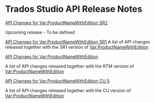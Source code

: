 Trados Studio API Release Notes
=============
[API Changes for <Var:ProductNameWithEdition> SR2](tradosstudio2021sr2.md)

Upcoming release - To be defined

[API Changes for <Var:ProductNameWithEdition> SR1](tradosstudio2021sr1.md)
A list of API changes released together with the SR1 version of <Var:ProductNameWithEdition>


[API Changes for <Var:ProductNameWithEdition>](tradosstudio2021.md)

A list of API changes released together with the RTM version of <Var:ProductNameWithEdition>


[API Changes for <Var:ProductNameWithEdition> CU 5](tradosstudio2021sr1cu5.md)

A list of API changes released together with the CU version of <Var:ProductNameWithEdition>


